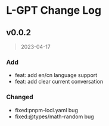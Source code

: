 # L-GPT Change Log

## v0.0.2

> 2023-04-17

### Add

- feat: add en/cn language support
- feat: add clear current conversation

### Changed

- fixed:pnpm-locl.yaml bug
- fixed:@types/math-random bug
